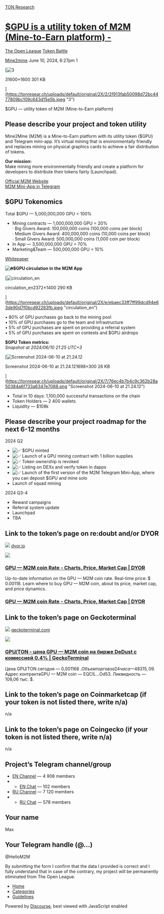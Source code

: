 [TON Research](/)

# [$GPU is a utility token of M2M (Mine-to-Earn platform) -](/t/gpu-is-a-utility-token-of-m2m-mine-to-earn-platform/24466)

[The Open League](/c/the-open-league/token-leaderboard/57)  [Token Battle](/c/the-open-league/token-leaderboard/57) 

    

[Mine2mine](https://tonresear.ch/u/Mine2mine)   June 10, 2024, 6:27pm  1

[![3](https://tonresear.ch/uploads/default/optimized/2X/2/2f913fab50098d72bc4477809bc109c643d15e5b_2_500x500.jpeg)

31600×1600 301 KB

](https://tonresear.ch/uploads/default/original/2X/2/2f913fab50098d72bc4477809bc109c643d15e5b.jpeg "3")

$GPU — utility token of M2M (Mine-to-Earn platform)

## [](#please-describe-your-project-and-token-utility-1)Please describe your project and token utility

Mine2Mine (M2M) is a Mine-to-Earn platform with its utility token ($GPU) and Telegram mini-app. It’s virtual mining that is environmentally friendly and replaces mining on physical graphics cards to achieve a fair distribution of tokens.

**Our mission:**  
Make mining more environmentally friendly and create a platform for developers to distribute their tokens fairly (Launchpad).

[Official M2M Website](https://mine2mine.org/)  
[M2M Mini-App in Telegram](https://t.me/mine2mine_bot)

## [](#gpu-tokenomics-2)$GPU Tokenomics

Total $GPU — 5,000,000,000 GPU = 100%

*   Mining contracts — 1,000,000,000 GPU = 20%  
    · Big Givers Award: 100,000,000 coins (100,000 coins per block)  
    · Medium Givers Award: 400,000,000 coins (10,000 coins per block)  
    · Small Givers Award: 500,000,000 coins (1,000 coin per block)
*   In App — 3,500,000,000 GPU = 70%
*   Marketing&Team — 500,000,000 GPU = 10%

[Whitepaper](https://m2m.fra1.cdn.digitaloceanspaces.com/system/whitepaper.pdf)

**![:fire:](https://tonresear.ch/images/emoji/twitter/fire.png?v=12 ":fire:")$GPU circulation in the M2M App**

[![circulation_en](https://tonresear.ch/uploads/default/optimized/2X/e/ebaec33ff7ff99dcd94e63de90d7f0bcd92283fb_2_690x407.jpeg)

circulation\_en2372×1400 290 KB

](https://tonresear.ch/uploads/default/original/2X/e/ebaec33ff7ff99dcd94e63de90d7f0bcd92283fb.jpeg "circulation_en")

  
• 80% of GPU purchases go back to the mining pool  
• 10% of GPU purchases go to the team and infrastructure  
• 5% of GPU purchases are spent on providing a referral system  
• 5% of GPU purchases are spent on contests and $GPU airdrops

**$GPU** **Token metrics:**  
_Snapshot at 2024/06/10 21:25 UTC+3_  

[![Screenshot 2024-06-10 at 21.24.12](https://tonresear.ch/uploads/default/optimized/2X/7/76ec4b7b4c9c362b28a50384a6f733a6347e7088_2_690x121.png)

Screenshot 2024-06-10 at 21.24.121698×300 26 KB

](https://tonresear.ch/uploads/default/original/2X/7/76ec4b7b4c9c362b28a50384a6f733a6347e7088.png "Screenshot 2024-06-10 at 21.24.12")

*   Total in 10 days: 1,100,000 successful transactions on the chain
*   Token Holders — 2 400 wallets
*   Liquidity — $108k

## [](#please-describe-your-project-roadmap-for-the-next-6-12-months-3)Please describe your project roadmap for the next 6-12 months

2024 Q2

*   ![:white_check_mark:](https://tonresear.ch/images/emoji/twitter/white_check_mark.png?v=12 ":white_check_mark:") $GPU minted
*   ![:white_check_mark:](https://tonresear.ch/images/emoji/twitter/white_check_mark.png?v=12 ":white_check_mark:") Launch of a GPU mining contract with 1 billion supplies
*   ![:white_check_mark:](https://tonresear.ch/images/emoji/twitter/white_check_mark.png?v=12 ":white_check_mark:") Token ownership is revoked
*   ![:white_check_mark:](https://tonresear.ch/images/emoji/twitter/white_check_mark.png?v=12 ":white_check_mark:") Listing on DEXs and verify token in dapps
*   ![:white_check_mark:](https://tonresear.ch/images/emoji/twitter/white_check_mark.png?v=12 ":white_check_mark:") Launch of the first version of the M2M Telegram Mini-App, where you can deposit $GPU and mine solo
*   Launch of squad mining

2024 Q3-4

*   Reward campaigns
*   Referral system update
*   Launchpad
*   TBA

## [](#link-to-the-tokens-page-on-redoubt-andor-dyor-4)Link to the token’s page on re:doubt and/or DYOR

![](https://tonresear.ch/uploads/default/original/2X/9/93ef614b695e98be422a92e5527f548548586ecb.png) [dyor.io](https://dyor.io/token/EQCILWMtTu_ShFu0WPZnZx9SfCX70dTypBESubKMZUPQOd53)

![](https://tonresear.ch/uploads/default/original/2X/9/9e3eb4e08a686452e598bd0e92e7b0d8d2f8d9f7.png)

### [GPU — M2M coin Rate - Charts, Price, Market Cap | DYOR](https://dyor.io/token/EQCILWMtTu_ShFu0WPZnZx9SfCX70dTypBESubKMZUPQOd53)

Up-to-date information on the GPU — M2M coin rate. Real-time price: $ 0.00118. Learn where to buy GPU — M2M coin, about its price, market cap, and price dynamics.

### [](#gpu-m2m-coin-rate-charts-price-market-cap-dyor-httpsdyoriotokeneqcilwmttu_shfu0wpznzx9sfcx70dtypbesubkmzupqod53-5)[GPU — M2M coin Rate - Charts, Price, Market Cap | DYOR](https://dyor.io/token/EQCILWMtTu_ShFu0WPZnZx9SfCX70dTypBESubKMZUPQOd53)

## [](#link-to-the-tokens-page-on-geckoterminal-6)Link to the token’s page on Geckoterminal

![](https://tonresear.ch/uploads/default/original/2X/6/634d2ca8e408bed765ed29de6b9d29d55e817cab.png) [geckoterminal.com](https://www.geckoterminal.com/ru/ton/pools/EQDqfUJ-peCL7QmzToVqrxbIsXZ3oQmgH7rJnUgiP2Auv9tq)

![](https://tonresear.ch/uploads/default/optimized/2X/0/06530047bfd1d6a7a8869faaa6c982a10e469424_2_690x388.png)

### [GPU/TON - цена GPU — M2M coin на бирже DeDust с комиссией 0.4% | GeckoTerminal](https://www.geckoterminal.com/ru/ton/pools/EQDqfUJ-peCL7QmzToVqrxbIsXZ3oQmgH7rJnUgiP2Auv9tq)

Цена GPU/TON сегодня — 0,001168 $. Объем торгов за 24 часа­ — 48 315,09 $. Адрес контрактаGPU — M2M coin — EQCIL...Od53. Ликвидность —108,06 тыс. $.

## [](#link-to-the-tokens-page-on-coinmarketcap-if-your-token-is-not-listed-there-write-na-7)Link to the token’s page on Coinmarketcap (if your token is not listed there, write n/a)

n/a

## [](#link-to-the-tokens-page-on-coingecko-if-your-token-is-not-listed-there-write-na-8)Link to the token’s page on Coingecko (if your token is not listed there, write n/a)

n/a

## [](#projects-telegram-channelgroup-9)Project’s Telegram channel/group

*   [EN Channel](https://t.me/mine2mine_news) — 4 908 members
*   *   [EN Chat](https://t.me/mine2mine_chat) — 102 members
*   [RU Channel](https://t.me/mine2mine_ru) — 7 120 members
*   *   [RU Chat](https://t.me/mine2mine_chat_ru) — 578 members

## [](#your-name-10)Your name

Max

## [](#your-telegram-handle-11)Your Telegram handle (@…)

@HelloM2M

By submitting the form I confirm that the data I provided is correct and I fully understand that in case of the contrary, my project will be permanently eliminated from The Open League.

 

*   [Home](/)
*   [Categories](/categories)
*   [Guidelines](/guidelines)

Powered by [Discourse](https://www.discourse.org), best viewed with JavaScript enabled